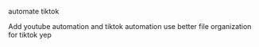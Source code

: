 automate tiktok

Add youtube automation and tiktok automation 
use better file organization for tiktok
yep